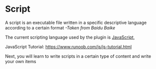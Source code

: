 # Script
A script is an executable file
written in a specific descriptive language according to a certain format *-Taken from Baidu Baike*

The current scripting language used by the plugin is [JavaScript](https://en.wikipedia.org/wiki/JavaScript2),

JavaScript Tutorial: <https://www.runoob.com/js/js-tutorial.html>

Next, you will learn to write scripts in a certain type of content and write your own items